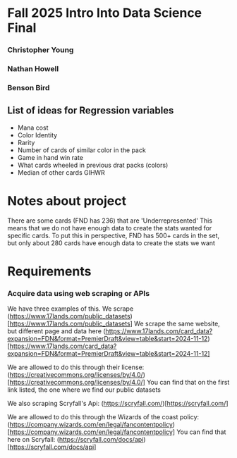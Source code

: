 # Fall 2025 Intro Into Data Science Final

### Christopher Young

### Nathan Howell

### Benson Bird

## List of ideas for Regression variables

- Mana cost
- Color Identity
- Rarity
- Number of cards of similar color in the pack
- Game in hand win rate
- What cards wheeled in previous drat packs (colors)
- Median of other cards GIHWR

# Notes about project

There are some cards (FND has 236) that are 'Underrepresented'
This means that we do not have enough data to create the stats wanted for specific cards.
To put this in perspective, FND has 500+ cards in the set, but only about 280 cards have enough data to create the stats we want

# Requirements

### Acquire data using web scraping or APIs

We have three examples of this.
We scrape (https://www.17lands.com/public_datasets)[https://www.17lands.com/public_datasets]
We scrape the same website, but different page and data here (https://www.17lands.com/card_data?expansion=FDN&format=PremierDraft&view=table&start=2024-11-12)[https://www.17lands.com/card_data?expansion=FDN&format=PremierDraft&view=table&start=2024-11-12]

We are allowed to do this through their license: (https://creativecommons.org/licenses/by/4.0/)[https://creativecommons.org/licenses/by/4.0/]
You can find that on the first link listed, the one where we find our public datasets

We also scraping Scryfall's Api: (https://scryfall.com/)[https://scryfall.com/]

We are allowed to do this through the Wizards of the coast policy: (https://company.wizards.com/en/legal/fancontentpolicy)[https://company.wizards.com/en/legal/fancontentpolicy]
You can find that here on Scryfall: (https://scryfall.com/docs/api)[https://scryfall.com/docs/api]
